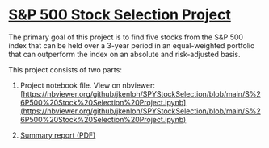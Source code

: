 # [S&P 500 Stock Selection Project](https://nbviewer.org/github/jkenloh/SPYStockSelection/blob/main/S%26P500%20Stock%20Selection%20Project.ipynb)

The primary goal of this project is to find five stocks from the S&P 500 index that can be held over a 3-year period in an equal-weighted portfolio that can outperform the index on an absolute and risk-adjusted basis.

This project consists of two parts:

1) Project notebook file. View on nbviewer: [https://nbviewer.org/github/jkenloh/SPYStockSelection/blob/main/S%26P500%20Stock%20Selection%20Project.ipynb](https://nbviewer.org/github/jkenloh/SPYStockSelection/blob/main/S%26P500%20Stock%20Selection%20Project.ipynb)

2) [Summary report (PDF)](https://github.com/jkenloh/SPYStockSelection/blob/main/Project%20Summary%20Report.pdf)
